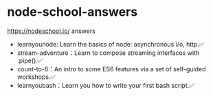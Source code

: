 # node-school-answers
https://nodeschool.io/ answers

- learnyounode: Learn the basics of node: asynchronous i/o, http.✅
- stream-adventure：Learn to compose streaming interfaces with .pipe().✅
- count-to-6：An intro to some ES6 features via a set of self-guided workshops.✅
- learnyoubash：Learn you how to write your first bash script.✅
